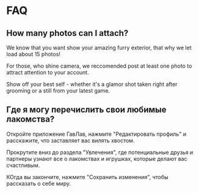 # FAQ

## How many photos can I attach?

We know that you want show your amazing furry exterior, that why we let load about 15 photos!

For those, who shine camera, we reccomended post at least one photo to attract attention to your account.

Show off your best self - whether it's a glamor shot taken right after grooming or a still from your latest game.

## Где я могу перечислить свои любимые лакомства?

Откройте приложение ГавЛав, нажмите "Редактировать профиль" и расскажите, что заставляет вас вилять хвостом.

Прокрутите вниз до раздела "Увлечения", где потенциальные друзья и партнеры узнают все о лакомствах и игрушках, которые делают вас счастливым.

КОгда вы закончите, нажмите "Сохранить изменения", чтобы рассказать о себе миру.
